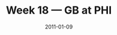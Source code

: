 ---
layout: game
title: Week 18 — GB at PHI
season: 2010
game_id: 2010_18_GB_PHI
week: 18
date: 2011-01-09
home_team: PHI
away_team: GB
final_home: 
final_away: 
pbp_url: /assets/data/pbp/2010/2010_18_GB_PHI.csv.gz
---